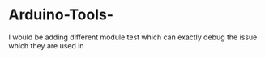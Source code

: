 # Arduino-Tools-
I would be adding different module test which can exactly debug the issue which they are used in
